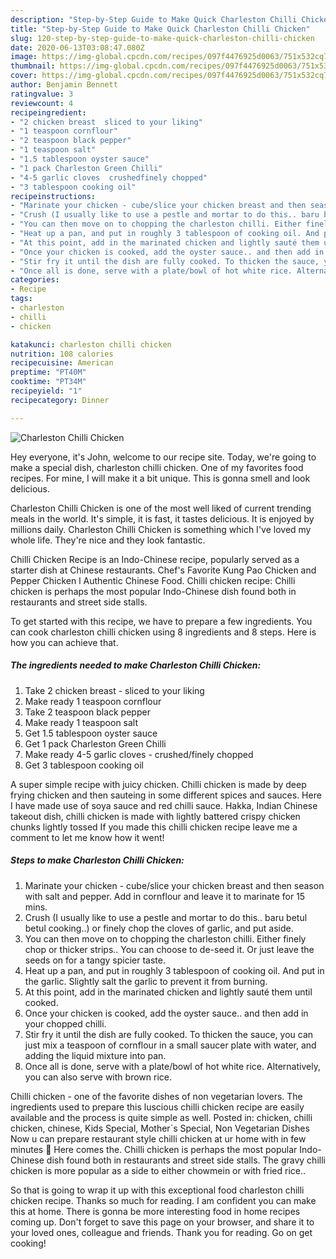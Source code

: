 ```yaml
---
description: "Step-by-Step Guide to Make Quick Charleston Chilli Chicken"
title: "Step-by-Step Guide to Make Quick Charleston Chilli Chicken"
slug: 120-step-by-step-guide-to-make-quick-charleston-chilli-chicken
date: 2020-06-13T03:08:47.080Z
image: https://img-global.cpcdn.com/recipes/097f4476925d0063/751x532cq70/charleston-chilli-chicken-recipe-main-photo.jpg
thumbnail: https://img-global.cpcdn.com/recipes/097f4476925d0063/751x532cq70/charleston-chilli-chicken-recipe-main-photo.jpg
cover: https://img-global.cpcdn.com/recipes/097f4476925d0063/751x532cq70/charleston-chilli-chicken-recipe-main-photo.jpg
author: Benjamin Bennett
ratingvalue: 3
reviewcount: 4
recipeingredient:
- "2 chicken breast  sliced to your liking"
- "1 teaspoon cornflour"
- "2 teaspoon black pepper"
- "1 teaspoon salt"
- "1.5 tablespoon oyster sauce"
- "1 pack Charleston Green Chilli"
- "4-5 garlic cloves  crushedfinely chopped"
- "3 tablespoon cooking oil"
recipeinstructions:
- "Marinate your chicken - cube/slice your chicken breast and then season with salt and pepper. Add in cornflour and leave it to marinate for 15 mins."
- "Crush (I usually like to use a pestle and mortar to do this.. baru betul betul cooking..) or finely chop the cloves of garlic, and put aside."
- "You can then move on to chopping the charleston chilli. Either finely chop or thicker strips.. You can choose to de-seed it. Or just leave the seeds on for a tangy spicier taste."
- "Heat up a pan, and put in roughly 3 tablespoon of cooking oil. And put in the garlic. Slightly salt the garlic to prevent it from burning."
- "At this point, add in the marinated chicken and lightly sauté them until cooked."
- "Once your chicken is cooked, add the oyster sauce.. and then add in your chopped chilli."
- "Stir fry it until the dish are fully cooked. To thicken the sauce, you can just mix a teaspoon of cornflour in a small saucer plate with water, and adding the liquid mixture into pan."
- "Once all is done, serve with a plate/bowl of hot white rice. Alternatively, you can also serve with brown rice."
categories:
- Recipe
tags:
- charleston
- chilli
- chicken

katakunci: charleston chilli chicken 
nutrition: 108 calories
recipecuisine: American
preptime: "PT40M"
cooktime: "PT34M"
recipeyield: "1"
recipecategory: Dinner

---
```



![Charleston Chilli Chicken](https://img-global.cpcdn.com/recipes/097f4476925d0063/751x532cq70/charleston-chilli-chicken-recipe-main-photo.jpg)

Hey everyone, it's John, welcome to our recipe site. Today, we're going to make a special dish, charleston chilli chicken. One of my favorites food recipes. For mine, I will make it a bit unique. This is gonna smell and look delicious.

Charleston Chilli Chicken is one of the most well liked of current trending meals in the world. It's simple, it is fast, it tastes delicious. It is enjoyed by millions daily. Charleston Chilli Chicken is something which I've loved my whole life. They're nice and they look fantastic.

Chilli Chicken Recipe is an Indo-Chinese recipe, popularly served as a starter dish at Chinese restaurants. Chef&#39;s Favorite Kung Pao Chicken and Pepper Chicken l Authentic Chinese Food. Chilli chicken recipe: Chilli chicken is perhaps the most popular Indo-Chinese dish found both in restaurants and street side stalls.


To get started with this recipe, we have to prepare a few ingredients. You can cook charleston chilli chicken using 8 ingredients and 8 steps. Here is how you can achieve that.

<!--inarticleads1-->

##### The ingredients needed to make Charleston Chilli Chicken:

1. Take 2 chicken breast - sliced to your liking
1. Make ready 1 teaspoon cornflour
1. Take 2 teaspoon black pepper
1. Make ready 1 teaspoon salt
1. Get 1.5 tablespoon oyster sauce
1. Get 1 pack Charleston Green Chilli
1. Make ready 4-5 garlic cloves - crushed/finely chopped
1. Get 3 tablespoon cooking oil


A super simple recipe with juicy chicken. Chilli chicken is made by deep frying chicken and then sauteing in some different spices and sauces. Here I have made use of soya sauce and red chilli sauce. Hakka, Indian Chinese takeout dish, chilli chicken is made with lightly battered crispy chicken chunks lightly tossed If you made this chilli chicken recipe leave me a comment to let me know how it went! 

<!--inarticleads2-->

##### Steps to make Charleston Chilli Chicken:

1. Marinate your chicken - cube/slice your chicken breast and then season with salt and pepper. Add in cornflour and leave it to marinate for 15 mins.
1. Crush (I usually like to use a pestle and mortar to do this.. baru betul betul cooking..) or finely chop the cloves of garlic, and put aside.
1. You can then move on to chopping the charleston chilli. Either finely chop or thicker strips.. You can choose to de-seed it. Or just leave the seeds on for a tangy spicier taste.
1. Heat up a pan, and put in roughly 3 tablespoon of cooking oil. And put in the garlic. Slightly salt the garlic to prevent it from burning.
1. At this point, add in the marinated chicken and lightly sauté them until cooked.
1. Once your chicken is cooked, add the oyster sauce.. and then add in your chopped chilli.
1. Stir fry it until the dish are fully cooked. To thicken the sauce, you can just mix a teaspoon of cornflour in a small saucer plate with water, and adding the liquid mixture into pan.
1. Once all is done, serve with a plate/bowl of hot white rice. Alternatively, you can also serve with brown rice.


Chilli chicken - one of the favorite dishes of non vegetarian lovers. The ingredients used to prepare this luscious chilli chicken recipe are easily available and the process is quite simple as well. Posted in: chicken, chilli chicken, chinese, Kids Special, Mother`s Special, Non Vegetarian Dishes Now u can prepare restaurant style chilli chicken at ur home with in few minutes 🙂 Here comes the. Chilli chicken is perhaps the most popular Indo-Chinese dish found both in restaurants and street side stalls. The gravy chilli chicken is more popular as a side to either chowmein or with fried rice.. 

So that is going to wrap it up with this exceptional food charleston chilli chicken recipe. Thanks so much for reading. I am confident you can make this at home. There is gonna be more interesting food in home recipes coming up. Don't forget to save this page on your browser, and share it to your loved ones, colleague and friends. Thank you for reading. Go on get cooking!
